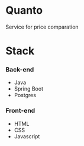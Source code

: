 # Quanto
Service for price comparation

# Stack
### Back-end
  - Java
  - Spring Boot
  - Postgres
### Front-end
  - HTML
  - CSS
  - Javascript
